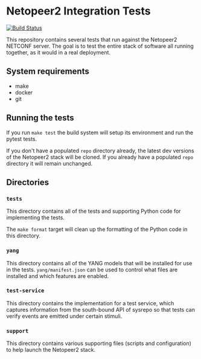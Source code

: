 # Netopeer2 Integration Tests

[![Build Status](https://travis-ci.org/ADTRAN/netopeer2-integration-tests.svg?branch=master)](https://travis-ci.org/ADTRAN/netopeer2-integration-tests)

This repository contains several tests that run against the Netopeer2
NETCONF server. The goal is to test the entire stack of software all
running together, as it would in a real deployment.

## System requirements
 - make
 - docker
 - git

## Running the tests

If you run `make test` the build system will setup its environment and
run the pytest tests.

If you don't have a populated `repo` directory already, the latest dev
versions of the Netopeer2 stack will be cloned. If you already have a
populated `repo` directory it will remain unchanged.

## Directories

### `tests`

This directory contains all of the tests and supporting Python code
for implementing the tests.

The `make format` target will clean up the formatting of the Python
code in this directory.

### `yang`

This directory contains all of the YANG models that will be installed
for use in the tests. `yang/manifest.json` can be used to control what
files are installed and which features are enabled.

### `test-service`

This directory contains the implementation for a test service, which
captures information from the south-bound API of sysrepo so that tests
can verify events are emitted under certain stimuli.

### `support`

This directory contains various supporting files (scripts and
configuration) to help launch the Netopeer2 stack.
